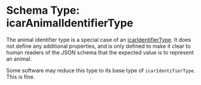 # Schema Type: icarAnimalIdentifierType

The animal identifier type is a special case of an [icarIdentifierType](../types/icarIdentifierType.md).
It does not define any additional properties, and is only defined to make it clear to human readers of the JSON schema that the expected value is to represent an animal.

Some software may reduce this type to its base type of `icarIdentifierType`. This is fine.
